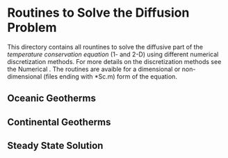 # Routines to Solve the Diffusion Problem

   This directory contains all rountines to solve the diffusive part of the *temperature conservation equation* (1- and 2-D) using different numerical discretization methods. For more details on the discretization methods see the Numerical . The routines are avaible for a dimensional or non-dimensional (files ending with *Sc.m) form of the equation. 

## Oceanic Geotherms

## Continental Geotherms

## Steady State Solution
